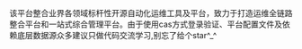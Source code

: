 该平台整合业界各领域标杆性开源自动化运维工具及平台，致力于打造运维全链路整合平台和一站式综合管理平台。由于使用cas方式登录验证、平台配置文件及依赖底层数据源众多建议只做代码交流学习,别忘了给个star^_^
